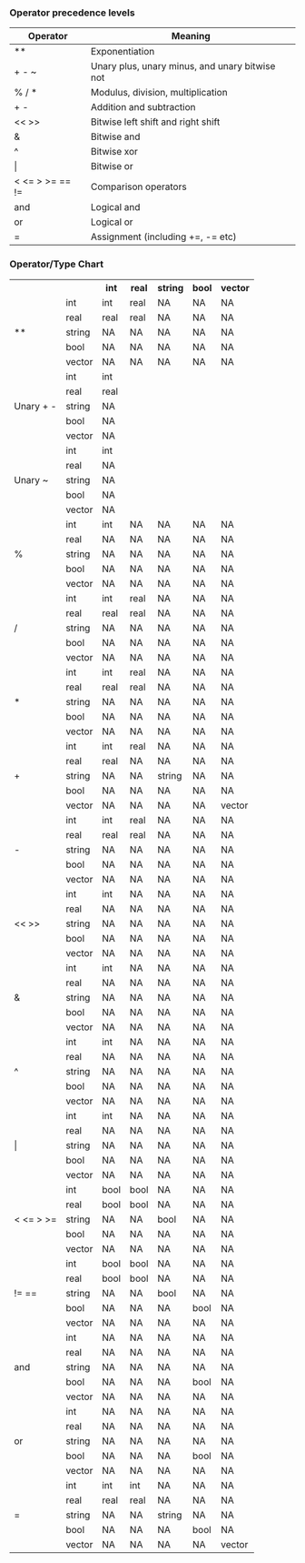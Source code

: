 ### Operator precedence levels

Operator           | Meaning
-------------------|---------
**                 | Exponentiation
+ - ~              | Unary plus, unary minus, and unary bitwise not
% / *              | Modulus, division, multiplication
+ -                | Addition and subtraction
<< >>              | Bitwise left shift and right shift
&                  | Bitwise and
^                  | Bitwise xor
&#124;             | Bitwise or
< <= > >= == !=    | Comparison operators
and                | Logical and
or                 | Logical or
=                  | Assignment (including +=, -= etc)

### Operator/Type Chart



<table>
<tr><th>&nbsp;</th><th>&nbsp;</th><th>int</th><th>real</th><th>string</th><th>bool</th><th>vector</th></tr>
<tr><td rowspan="5">**</td><td>int</td><td>int</td><td>real</td><td>NA</td><td>NA</td><td>NA</td></tr>
<tr><td>real</td><td>real</td><td>real</td><td>NA</td><td>NA</td><td>NA</td></tr>
<tr><td>string</td><td>NA</td><td>NA</td><td>NA</td><td>NA</td><td>NA</td></tr>
<tr><td>bool</td><td>NA</td><td>NA</td><td>NA</td><td>NA</td><td>NA</td></tr>
<tr><td>vector</td><td>NA</td><td>NA</td><td>NA</td><td>NA</td><td>NA</td></tr>
<tr><td rowspan="5">Unary + -</td><td>int</td><td>int</td><td>&nbsp;</td><td>&nbsp;</td><td>&nbsp;</td><td>&nbsp;</td></tr>
<tr><td>real</td><td>real</td><td>&nbsp;</td><td>&nbsp;</td><td>&nbsp;</td><td>&nbsp;</td></tr>
<tr><td>string</td><td>NA</td><td>&nbsp;</td><td>&nbsp;</td><td>&nbsp;</td><td>&nbsp;</td></tr>
<tr><td>bool</td><td>NA</td><td>&nbsp;</td><td>&nbsp;</td><td>&nbsp;</td><td>&nbsp;</td></tr>
<tr><td>vector</td><td>NA</td><td>&nbsp;</td><td>&nbsp;</td><td>&nbsp;</td><td>&nbsp;</td></tr>
<tr><td rowspan="5">Unary ~</td><td>int</td><td>int</td><td>&nbsp;</td><td>&nbsp;</td><td>&nbsp;</td><td>&nbsp;</td></tr>
<tr><td>real</td><td>NA</td><td>&nbsp;</td><td>&nbsp;</td><td>&nbsp;</td><td>&nbsp;</td></tr>
<tr><td>string</td><td>NA</td><td>&nbsp;</td><td>&nbsp;</td><td>&nbsp;</td><td>&nbsp;</td></tr>
<tr><td>bool</td><td>NA</td><td>&nbsp;</td><td>&nbsp;</td><td>&nbsp;</td><td>&nbsp;</td></tr>
<tr><td>vector</td><td>NA</td><td>&nbsp;</td><td>&nbsp;</td><td>&nbsp;</td><td>&nbsp;</td></tr>
<tr><td rowspan="5">%</td><td>int</td><td>int</td><td>NA</td><td>NA</td><td>NA</td><td>NA</td></tr>
<tr><td>real</td><td>NA</td><td>NA</td><td>NA</td><td>NA</td><td>NA</td></tr>
<tr><td>string</td><td>NA</td><td>NA</td><td>NA</td><td>NA</td><td>NA</td></tr>
<tr><td>bool</td><td>NA</td><td>NA</td><td>NA</td><td>NA</td><td>NA</td></tr>
<tr><td>vector</td><td>NA</td><td>NA</td><td>NA</td><td>NA</td><td>NA</td></tr>
<tr><td rowspan="5">/</td><td>int</td><td>int</td><td>real</td><td>NA</td><td>NA</td><td>NA</td></tr>
<tr><td>real</td><td>real</td><td>real</td><td>NA</td><td>NA</td><td>NA</td></tr>
<tr><td>string</td><td>NA</td><td>NA</td><td>NA</td><td>NA</td><td>NA</td></tr>
<tr><td>bool</td><td>NA</td><td>NA</td><td>NA</td><td>NA</td><td>NA</td></tr>
<tr><td>vector</td><td>NA</td><td>NA</td><td>NA</td><td>NA</td><td>NA</td></tr>
<tr><td rowspan="5">*</td><td>int</td><td>int</td><td>real</td><td>NA</td><td>NA</td><td>NA</td></tr>
<tr><td>real</td><td>real</td><td>real</td><td>NA</td><td>NA</td><td>NA</td></tr>
<tr><td>string</td><td>NA</td><td>NA</td><td>NA</td><td>NA</td><td>NA</td></tr>
<tr><td>bool</td><td>NA</td><td>NA</td><td>NA</td><td>NA</td><td>NA</td></tr>
<tr><td>vector</td><td>NA</td><td>NA</td><td>NA</td><td>NA</td><td>NA</td></tr>
<tr><td rowspan="5">+</td><td>int</td><td>int</td><td>real</td><td>NA</td><td>NA</td><td>NA</td></tr>
<tr><td>real</td><td>real</td><td>NA</td><td>NA</td><td>NA</td><td>NA</td></tr>
<tr><td>string</td><td>NA</td><td>NA</td><td>string</td><td>NA</td><td>NA</td></tr>
<tr><td>bool</td><td>NA</td><td>NA</td><td>NA</td><td>NA</td><td>NA</td></tr>
<tr><td>vector</td><td>NA</td><td>NA</td><td>NA</td><td>NA</td><td>vector</td></tr>
<tr><td rowspan="5">-</td><td>int</td><td>int</td><td>real</td><td>NA</td><td>NA</td><td>NA</td></tr>
<tr><td>real</td><td>real</td><td>real</td><td>NA</td><td>NA</td><td>NA</td></tr>
<tr><td>string</td><td>NA</td><td>NA</td><td>NA</td><td>NA</td><td>NA</td></tr>
<tr><td>bool</td><td>NA</td><td>NA</td><td>NA</td><td>NA</td><td>NA</td></tr>
<tr><td>vector</td><td>NA</td><td>NA</td><td>NA</td><td>NA</td><td>NA</td></tr>
<tr><td rowspan="5">&lt;&lt; &gt;&gt;</td><td>int</td><td>int</td><td>NA</td><td>NA</td><td>NA</td><td>NA</td></tr>
<tr><td>real</td><td>NA</td><td>NA</td><td>NA</td><td>NA</td><td>NA</td></tr>
<tr><td>string</td><td>NA</td><td>NA</td><td>NA</td><td>NA</td><td>NA</td></tr>
<tr><td>bool</td><td>NA</td><td>NA</td><td>NA</td><td>NA</td><td>NA</td></tr>
<tr><td>vector</td><td>NA</td><td>NA</td><td>NA</td><td>NA</td><td>NA</td></tr>
<tr><td rowspan="5">&amp;</td><td>int</td><td>int</td><td>NA</td><td>NA</td><td>NA</td><td>NA</td></tr>
<tr><td>real</td><td>NA</td><td>NA</td><td>NA</td><td>NA</td><td>NA</td></tr>
<tr><td>string</td><td>NA</td><td>NA</td><td>NA</td><td>NA</td><td>NA</td></tr>
<tr><td>bool</td><td>NA</td><td>NA</td><td>NA</td><td>NA</td><td>NA</td></tr>
<tr><td>vector</td><td>NA</td><td>NA</td><td>NA</td><td>NA</td><td>NA</td></tr>
<tr><td rowspan="5">^</td><td>int</td><td>int</td><td>NA</td><td>NA</td><td>NA</td><td>NA</td></tr>
<tr><td>real</td><td>NA</td><td>NA</td><td>NA</td><td>NA</td><td>NA</td></tr>
<tr><td>string</td><td>NA</td><td>NA</td><td>NA</td><td>NA</td><td>NA</td></tr>
<tr><td>bool</td><td>NA</td><td>NA</td><td>NA</td><td>NA</td><td>NA</td></tr>
<tr><td>vector</td><td>NA</td><td>NA</td><td>NA</td><td>NA</td><td>NA</td></tr>
<tr><td rowspan="5">|</td><td>int</td><td>int</td><td>NA</td><td>NA</td><td>NA</td><td>NA</td></tr>
<tr><td>real</td><td>NA</td><td>NA</td><td>NA</td><td>NA</td><td>NA</td></tr>
<tr><td>string</td><td>NA</td><td>NA</td><td>NA</td><td>NA</td><td>NA</td></tr>
<tr><td>bool</td><td>NA</td><td>NA</td><td>NA</td><td>NA</td><td>NA</td></tr>
<tr><td>vector</td><td>NA</td><td>NA</td><td>NA</td><td>NA</td><td>NA</td></tr>
<tr><td rowspan="5">&lt; &lt;= &gt; &gt;=</td><td>int</td><td>bool</td><td>bool</td><td>NA</td><td>NA</td><td>NA</td></tr>
<tr><td>real</td><td>bool</td><td>bool</td><td>NA</td><td>NA</td><td>NA</td></tr>
<tr><td>string</td><td>NA</td><td>NA</td><td>bool</td><td>NA</td><td>NA</td></tr>
<tr><td>bool</td><td>NA</td><td>NA</td><td>NA</td><td>NA</td><td>NA</td></tr>
<tr><td>vector</td><td>NA</td><td>NA</td><td>NA</td><td>NA</td><td>NA</td></tr>
<tr><td rowspan="5">!= ==</td><td>int</td><td>bool</td><td>bool</td><td>NA</td><td>NA</td><td>NA</td></tr>
<tr><td>real</td><td>bool</td><td>bool</td><td>NA</td><td>NA</td><td>NA</td></tr>
<tr><td>string</td><td>NA</td><td>NA</td><td>bool</td><td>NA</td><td>NA</td></tr>
<tr><td>bool</td><td>NA</td><td>NA</td><td>NA</td><td>bool</td><td>NA</td></tr>
<tr><td>vector</td><td>NA</td><td>NA</td><td>NA</td><td>NA</td><td>NA</td></tr>
<tr><td rowspan="5">and</td><td>int</td><td>NA</td><td>NA</td><td>NA</td><td>NA</td><td>NA</td></tr>
<tr><td>real</td><td>NA</td><td>NA</td><td>NA</td><td>NA</td><td>NA</td></tr>
<tr><td>string</td><td>NA</td><td>NA</td><td>NA</td><td>NA</td><td>NA</td></tr>
<tr><td>bool</td><td>NA</td><td>NA</td><td>NA</td><td>bool</td><td>NA</td></tr>
<tr><td>vector</td><td>NA</td><td>NA</td><td>NA</td><td>NA</td><td>NA</td></tr>
<tr><td rowspan="5">or</td><td>int</td><td>NA</td><td>NA</td><td>NA</td><td>NA</td><td>NA</td></tr>
<tr><td>real</td><td>NA</td><td>NA</td><td>NA</td><td>NA</td><td>NA</td></tr>
<tr><td>string</td><td>NA</td><td>NA</td><td>NA</td><td>NA</td><td>NA</td></tr>
<tr><td>bool</td><td>NA</td><td>NA</td><td>NA</td><td>bool</td><td>NA</td></tr>
<tr><td>vector</td><td>NA</td><td>NA</td><td>NA</td><td>NA</td><td>NA</td></tr>
<tr><td rowspan="5">=</td><td>int</td><td>int</td><td>int</td><td>NA</td><td>NA</td><td>NA</td></tr>
<tr><td>real</td><td>real</td><td>real</td><td>NA</td><td>NA</td><td>NA</td></tr>
<tr><td>string</td><td>NA</td><td>NA</td><td>string</td><td>NA</td><td>NA</td></tr>
<tr><td>bool</td><td>NA</td><td>NA</td><td>NA</td><td>bool</td><td>NA</td></tr>
<tr><td>vector</td><td>NA</td><td>NA</td><td>NA</td><td>NA</td><td>vector</td></tr>
</table>



